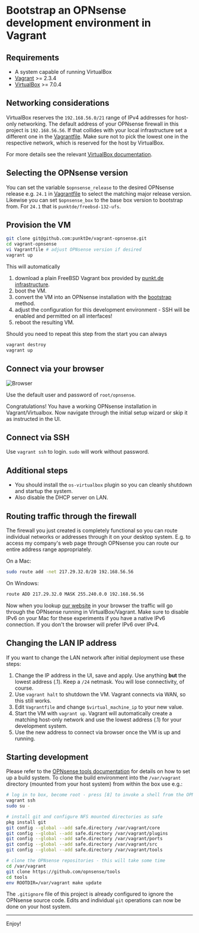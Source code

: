 Bootstrap an OPNsense development environment in Vagrant
========================================================

Requirements
------------

* A system capable of running VirtualBox
* [Vagrant](https://www.vagrantup.com) >= 2.3.4
* [VirtualBox](https://www.virtualbox.org) >= 7.0.4

Networking considerations
-------------------------

VirtualBox reserves the `192.168.56.0/21` range of IPv4 addresses for host-only networking.
The default address of your OPNsense firewall in this project is `192.168.56.56`. If that collides
with your local infrastructure set a different one in the [Vagrantfile](Vagrantfile). Make sure
not to pick the lowest one in the respective network, which is reserved for the host by VirtualBox.

For more details see the relevant [VirtualBox documentation](https://www.virtualbox.org/manual/ch06.html#network_hostonly).

Selecting the OPNsense version
------------------------------

You can set the variable `$opnsense_release` to the desired OPNsense release e.g. `24.1` in [Vagrantfile](Vagrantfile)
to select the matching major release version. Likewise you can set `$opnsense_box` to the base box version
to bootstrap from. For `24.1` that is `punktde/freebsd-132-ufs`.

Provision the VM
----------------

```sh
git clone git@github.com:punktDe/vagrant-opnsense.git
cd vagrant-opnsense
vi Vagrantfile # adjust OPNsense version if desired
vagrant up
```

This will automatically

1. download a plain FreeBSD Vagrant box provided by [punkt.de infrastructure](https://infrastructure.punkt.de/).
2. boot the VM.
3. convert the VM into an OPNsense installation with the [bootstrap](https://github.com/opnsense/update/) method.
4. adjust the configuration for this development environment - SSH will be enabled and permitted on all interfaces!
5. reboot the resulting VM.

Should you need to repeat this step from the start you can always

```sh
vagrant destroy
vagrant up
```

Connect via your browser
------------------------

![Browser](img/browser.png)

Use the default user and password of `root/opnsense`.

Congratulations! You have a working OPNsense installation in Vagrant/Virtualbox.
Now navigate through the initial setup wizard or skip it as instructed in the UI.

Connect via SSH
---------------

Use `vagrant ssh` to login. `sudo` will work without password.

Additional steps
----------------

* You should install the `os-virtualbox` plugin so you can cleanly shutdown and startup the system.
* Also disable the DHCP server on LAN.

Routing traffic through the firewall
------------------------------------

The firewall you just created is completely functional so you can route individual networks or
addresses through it on your desktop system. E.g. to access my company's web page through OPNsense
you can route our entire address range appropriately.

On a Mac:

```sh
sudo route add -net 217.29.32.0/20 192.168.56.56
```

On Windows:

```cmd
route ADD 217.29.32.0 MASK 255.240.0.0 192.168.56.56
```

Now when you lookup [our website](https://infrastructure.punkt.de/) in your browser the traffic
will go through the OPNsense running in VirtualBox/Vagrant. Make sure to disable IPv6 on your Mac
for these experiments if you have a native IPv6 connection. If you don't the browser will prefer IPv6 over IPv4.

Changing the LAN IP address
---------------------------

If you want to change the LAN network after initial deployment use these steps:

1. Change the IP address in the UI, save and apply. Use anything **but** the lowest address (.1).
   Keep a `/24` netmask. You will lose connectivity, of course.
2. Use `vagrant halt` to shutdown the VM. Vagrant connects via WAN, so this still works.
3. Edit `Vagrantfile` and change `$virtual_machine_ip` to your new value.
4. Start the VM with `vagrant up`. Vagrant will automatically create a matching host-only network
   and use the lowest address (.1) for your development system.
5. Use the new address to connect via browser once the VM is up and running.

Starting development
--------------------

Please refer to the [OPNsense tools documentation](https://github.com/opnsense/tools)
for details on how to set up a build system. To clone the build environment into the
`/var/vagrant` directory (mounted from your host system) from within the box use e.g.:

```sh
# log in to box, become root - press [8] to invoke a shell from the OPNsense menu
vagrant ssh
sudo su -

# install git and configure NFS mounted directories as safe
pkg install git
git config --global --add safe.directory /var/vagrant/core
git config --global --add safe.directory /var/vagrant/plugins
git config --global --add safe.directory /var/vagrant/ports
git config --global --add safe.directory /var/vagrant/src
git config --global --add safe.directory /var/vagrant/tools

# clone the OPNsense repositories - this will take some time
cd /var/vagrant
git clone https://github.com/opnsense/tools
cd tools
env ROOTDIR=/var/vagrant make update
```

The `.gitignore` file of this project is already configured to ignore the OPNsense
source code. Edits and individual `git` operations can now be done on your host system.

---
Enjoy!
